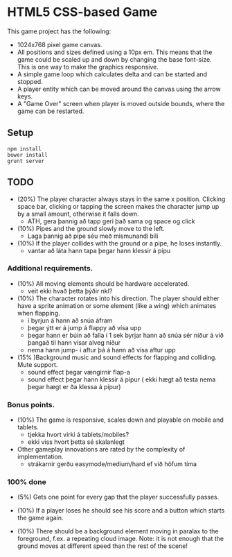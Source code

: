 # HTML5 CSS-based Game

This game project has the following:

* 1024x768 pixel game canvas.
* All positions and sizes defined using a 10px em. This means that the game could be scaled up and down by changing the base font-size. This is one way to make the graphics responsive.
* A simple game loop which calculates delta and can be started and stopped.
* A player entity which can be moved around the canvas using the arrow keys.
* A "Game Over" screen when player is moved outside bounds, where the game can be restarted.

## Setup

```
npm install
bower install
grunt server
```

## TODO
* (20%) The player character always stays in the same x position. Clicking space bar, clicking or tapping the screen makes the character jump up by a small amount, otherwise it falls down.
	* ATH, gera þannig að tapp geri það sama og space og click
* (10%) Pipes and the ground slowly move to the left.
	* Laga þannig að pipe séu með mismunandi bili
* (10%) If the player collides with the ground or a pipe, he loses instantly.
	* vantar að láta hann tapa þegar hann klessir á pípu

### Additional requirements.
* (10%) All moving elements should be hardware accelerated.
	* veit ekki hvað þetta þýðir nkl?
* (10%) The character rotates into his direction. The player should either have a sprite animation or some element (like a wing) which animates when flapping. 
	* í byrjun á hann að snúa áfram
	* þegar ýtt er á jump á flappy að vísa upp
	* þegar hann er búin að falla í 1 sek byrjar hann að snúa sér niður á við þangað til hann vísar alveg niður 
	* nema hann jump- i aftur þá á hann að vísa aftur upp
* (15% )Background music and sound effects for flapping and colliding. Mute support.
	* sound effect þegar vængirnir flap-a
	* sound effect þegar hann klessir á  pípur ( ekki hægt að testa nema þegar hægt er ða klessa á pípur)

### Bonus points.
* (10%) The game is responsive, scales down and playable on mobile and tablets.
	* tjekka hvort virki á tablets/mobiles?
	* ekki viss hvort þetta sé skalanlegt
* Other gameplay innovations are rated by the complexity of implementation.
	* strákarnir gerðu easymode/medium/hard ef við höfum tíma

### 100% done
* (5%) Gets one point for every gap that the player successfully passes.

* (10%) If a player loses he should see his score and a button which starts the game again.
* (10%) There should be a background element moving in paralax to the foreground, f.ex. a repeating cloud image. Note: it is not enough that the ground moves at different speed than the rest of the scene!